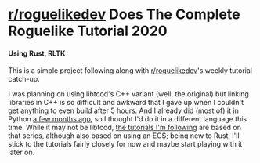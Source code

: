 # [r/roguelikedev](https://reddit.com/r/roguelikedev) Does The Complete Roguelike Tutorial 2020
#### Using Rust, RLTK

This is a simple project following along with [r/roguelikedev](https://reddit.com/r/roguelikedev)'s weekly tutorial catch-up.

I was planning on using libtcod's C++ variant (well, the original) but linking libraries in C++ is so difficult and awkward that I gave up when I couldn't get anything to even build after 5 hours. And I already did (most of) it in Python [a few months ago](https://github.com/techniman/firstpersonroguelike), so I thought I'd do it in a different language this time. While it may not be libtcod, [the tutorials I'm following](http://bfnightly.bracketproductions.com/rustbook/) are based on that series, although also based on using an ECS; being new to Rust, I'll stick to the tutorials fairly closely for now and maybe start playing with it later on.
